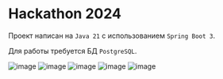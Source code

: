 # Hackathon 2024

Проект написан на `Java 21` с использованием `Spring Boot 3`.

Для работы требуется БД `PostgreSQL`.

![image](https://github.com/GreenCatsTeam/hackathon-2024/assets/46914821/1c697782-e4bd-461f-80a5-55c6a2d0e202)
![image](https://github.com/GreenCatsTeam/hackathon-2024/assets/46914821/b4240640-52af-4f03-99b1-09746ebe0ae0)
![image](https://github.com/GreenCatsTeam/hackathon-2024/assets/46914821/ee911776-61a8-4c3e-b639-6304da87fed8)
![image](https://github.com/GreenCatsTeam/hackathon-2024/assets/46914821/acd644e4-2ee9-468c-adf6-404901b385aa)
![image](https://github.com/GreenCatsTeam/hackathon-2024/assets/46914821/ed870291-59aa-4603-8197-0a07dd47f098)
